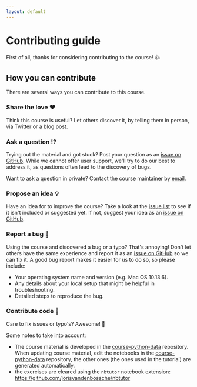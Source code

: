 ```yaml
---
layout: default
---
```


# Contributing guide

First of all, thanks for considering contributing to the course! 👍

## How you can contribute

There are several ways you can contribute to this course.

### Share the love ❤️

Think this course is useful? Let others discover it, by telling them in person, via Twitter or a blog post.

### Ask a question ⁉️

Trying out the material and got stuck? Post your question as an [issue on GitHub](https://github.com/jorisvandenbossche/ICES-python-data/issues). While we cannot offer user support, we'll try to do our best to address it, as questions often lead to the discovery of bugs.

Want to ask a question in private? Contact the course maintainer by [email](jorisvandenbossche@gmail.com).

### Propose an idea 💡

Have an idea for to improve the course? Take a look at the [issue list](https://github.com/jorisvandenbossche/ICES-python-data/issues) to see if it isn't included or suggested yet. If not, suggest your idea as an [issue on GitHub](https://github.com/jorisvandenbossche/ICES-python-data/issues/new).

### Report a bug 🐛

Using the course and discovered a bug or a typo? That's annoying! Don't let others have the same experience and report it as an [issue on GitHub](https://github.com/jorisvandenbossche/ICES-python-data/issues/new) so we can fix it. A good bug report makes it easier for us to do so, so please include:

* Your operating system name and version (e.g. Mac OS 10.13.6).
* Any details about your local setup that might be helpful in troubleshooting.
* Detailed steps to reproduce the bug.

### Contribute code 📝

Care to fix issues or typo's? Awesome! 👏

Some notes to take into account:

- The course material is developed in the [course-python-data](https://github.com/jorisvandenbossche/course-python-data) repository. When updating course material, edit the notebooks in the [course-python-data](https://github.com/jorisvandenbossche/course-python-data) repository, the other ones (the ones used in the tutorial) are generated automatically.
- the exercises are cleared using the `nbtutor` notebook extension: <https://github.com/jorisvandenbossche/nbtutor>





